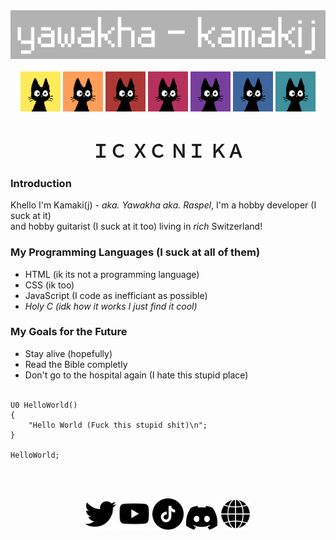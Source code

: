 <div align="center">
  <img src="./logo.png" width="600px"></img>
</div>
<br>
<div align="center">
  <img src="./pixl/0 gelb pxl.png" width="64px"></img>
  <img src="./pixl/1 orange pxl.png" width="64px"></img>
  <img src="./pixl/2 rot pxl.png" width="64px"></img>
  <img src="./pixl/3 magenta pxl.png" width="64px"></img>
  <img src="./pixl/4 violett pixl.png" width="64px"></img>
  <img src="./pixl/5 blau pxl.png" width="64px"></img>
  <img src="./pixl/6 grün pxl.png" width="64px"></img>
</div>

<h1 align="center">ＩＣ ＸＣ ＮＩ ＫＡ</h1>

### **Introduction**
Khello I'm Kamaki(j) - *aka. Yawakha aka. Raspel*, I'm a hobby developer (I suck at it)<br>
and hobby guitarist (I suck at it too) living in *rich* Switzerland!

### **My Programming Languages (I suck at all of them)**
- HTML (ik its not a programming language)
- CSS (ik too)
- JavaScript (I code as inefficiant as possible)
- *Holy C (idk how it works I just find it cool)*

### **My Goals for the Future**
- Stay alive (hopefully)
- Read the Bible completly
- Don't go to the hospital again (I hate this stupid place)
<br><br>
```hc
U0 HelloWorld()
{
    "Hello World (Fuck this stupid shit)\n";
}

HelloWorld;
```
<br><br>
<div align="center">
  <a href="https://x.com/@kamaki_iv"><img src="./twitter-schwarze-form.png" width="50px"></img></a>
  <a href="https://www.youtube.com/@kamaki.mp3"><img src="./youtube.png" width="50px"></img></a>
  <a href="https://www.tiktok.com/@kaamakij"><img src="./tick-tack.png" width="50px"></img></a>
  <a href="https://discord.gg/TcUzNahtTp"><img src="./discord.png" width="50px"></img></a>
  <a href="http://kamaki.netlify.app/"><img src="./browser.png" width="50px"></img></a>
</div>
